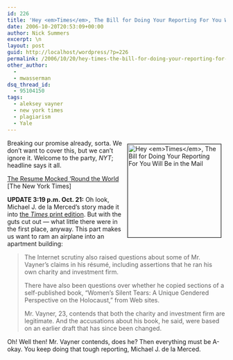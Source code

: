 ```yaml
---
id: 226
title: 'Hey <em>Times</em>, The Bill for Doing Your Reporting For You Will Be in the Mail'
date: 2006-10-20T20:53:09+00:00
author: Nick Summers
excerpt: \n
layout: post
guid: http://localhost/wordpress/?p=226
permalink: /2006/10/20/hey-times-the-bill-for-doing-your-reporting-for-you-will-be-in-the-mail/
other_author:
  - 
  - mwasserman
dsq_thread_id:
  - 95104150
tags:
  - aleksey vayner
  - new york times
  - plagiarism
  - Yale
---
```

<img width="215" vspace="10" hspace="10" height="215" border="1" align="right" src="http://www.ivygateblog.com/wp-content/uploads/2006/10/vaynersit-215x215.jpg" alt="Hey <em>Times</em>, The Bill for Doing Your Reporting For You Will Be in the Mail" />Breaking our promise already, sorta. We don&#8217;t want to cover this, but we can&#8217;t ignore it. Welcome to the party, _NYT_; headline says it all.

[The Resume Mocked &#8216;Round the World](http://dealbook.blogs.nytimes.com/?p=8562) [The New York Times]

**UPDATE 3:19 p.m. Oct. 21:** Oh look, Michael J. de la Merced&#8217;s story made it into [the _Times_ print edition](http://www.nytimes.com/2006/10/21/business/21bank.html). But with the guts cut out &#8212; what little there were in the first place, anyway. This part makes us want to ram an airplane into an apartment building:

> The Internet scrutiny also raised questions about some of Mr. Vayner&#8217;s claims in his r&eacute;sum&eacute;, including assertions that he ran his own charity and investment firm.
> 
> There have also been questions over whether he copied sections of a self-published book, &#8220;Women&#8217;s Silent Tears: A Unique Gendered Perspective on the Holocaust,&#8221; from Web sites.
> 
> Mr. Vayner, 23, contends that both the charity and investment firm are legitimate. And the accusations about his book, he said, were based on an earlier draft that has since been changed.

Oh! Well then! Mr. Vayner contends, does he? Then everything must be A-okay. You keep doing that tough reporting, Michael J. de la Merced.
